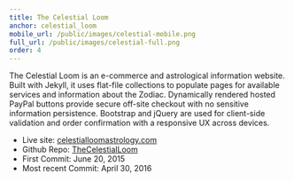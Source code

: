 ```yaml
---
title: The Celestial Loom
anchor: celestial_loom
mobile_url: /public/images/celestial-mobile.png
full_url: /public/images/celestial-full.png
order: 4
---
```

The Celestial Loom is an e-commerce and astrological information website.  Built with Jekyll, it uses flat-file
collections to populate pages for available services and information about the Zodiac.  Dynamically rendered hosted
PayPal buttons provide secure off-site checkout with no sensitive information persistence. Bootstrap and jQuery are
used for client-side validation and order confirmation with a responsive UX across devices.

- <span class="gray-title">Live site:</span> [celestialloomastrology.com](http://celestialloomastrology.com/)
- <span class="gray-title">Github Repo:</span> [TheCelestialLoom](https://github.com/TheCelestialLoom/TheCelestialLoom.github.io)
- <span class="gray-title">First Commit:</span> June 20, 2015
- <span class="gray-title">Most recent Commit:</span> April 30, 2016